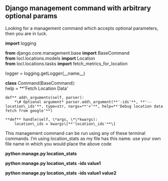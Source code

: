 ## Django management command with arbitrary optional params

Looking for a management command which accepts optional parameters, then you are in luck.

**import** logging  
  
**from** django.core.management.base **import** BaseCommand  
**from** locl.locations.models **import** Location  
**from** locl.locations.tasks **import** fetch\_metrics\_for\_location  
  
logger = logging.getLogger(\_\_name\_\_)  
  
  
**class** Command(BaseCommand):  
    help = **'Fetch Location Data'  
  
    def** add\_arguments(self, parser):  
        *\# Optional argument* parser.add\_argument(**'-ids'**, **'--location\_ids'**, type=str, nargs=**'+'**, help=**'Debug location data fetch from google'**)  
  
    **def** handle(self, \*args, \*\*kwargs):  
        location\_ids = kwargs\[**'location\_ids'**\]

This management command can be run using any of these terminal commands. I’m using location\_stats as my file has this name. use your own file name in which you would place the above code

**python manage.py location\_stats**

**python manage.py location\_stats -ids value1**

**python manage.py location\_stats -ids value1 value2**